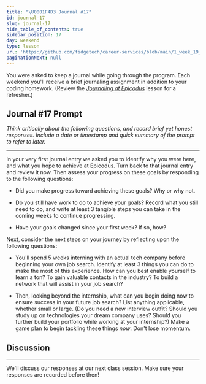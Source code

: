 ```yaml
---
title: "\U0001F4D3 Journal #17"
id: journal-17
slug: journal-17
hide_table_of_contents: true
sidebar_position: 17
day: weekend
type: lesson
url: 'https://github.com/fidgetech/career-services/blob/main/1_week_19_prompt.md'
paginationNext: null
---
```


You were asked to keep a journal while going through the program. Each weekend you'll receive a brief journaling assignment in addition to your coding homework. (Review the _[Journaling at Epicodus](/introduction-to-programming/git-html-and-css/homework-journaling-at-epicodus)_ lesson for a refresher.)

## Journal #17 Prompt

_Think critically about the following questions, and record brief yet honest responses. Include a date or timestamp and quick summary of the prompt to refer to later._

---

In your very first journal entry we asked you to identify why you were here, and what you hope to achieve at Epicodus. Turn back to that journal entry and review it now. Then assess your progress on these goals by responding to the following questions:

* Did you make progress toward achieving these goals? Why or why not.

* Do you still have work to do to achieve your goals? Record what you still need to do, and write at least 3 tangible steps you can take in the coming weeks to continue progressing.

* Have your goals changed since your first week? If so, how?

Next, consider the next steps on your journey by reflecting upon the following questions:

* You'll spend 5 weeks interning with an actual tech company before beginning your own job search. Identify at least 3 things you can do to make the most of this experience. How can you best enable yourself to learn a ton? To gain valuable contacts in the industry? To build a network that will assist in your job search?

* Then, looking beyond the internship, what can you begin doing now to ensure success in your future job search? List anything applicable, whether small or large. (Do you need a new interview outfit? Should you study up on technologies your dream company uses? Should you further build your portfolio while working at your internship?) Make a game plan to begin tackling these things _now_. Don't lose momentum.

## Discussion
---

We'll discuss our responses at our next class session. Make sure your responses are recorded before then!
